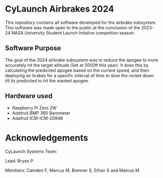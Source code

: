 # CyLaunch Airbrakes 2024

This repository contains all software developed for the airbrake subsystem. This software was made open to the public at the conclusion of the 2023-24 NASA University Student Launch Initative compeition season. 

## Software Purpose
The goal of the 2024 airbrake subsystem was to reduce the apogee to more accurately hit the target altitude (Set at 5000ft this year). It does this by calculating the predicited apogee based on the current speed, and then deploying air brakes for a specific interval of time to slow the rocket down till its predicited to hit the wanted apogee.


## Hardware used
* Raspberry Pi Zero 2W
* Adafruit BMP 390 Barometer
* Adafruit ICM-ICM-20948

# Acknowledgements
CyLaunch Systems Team:

Lead: Bryan P

Members: Camden F, Marcus M, Brenner S, Ethan S and Marcus M
